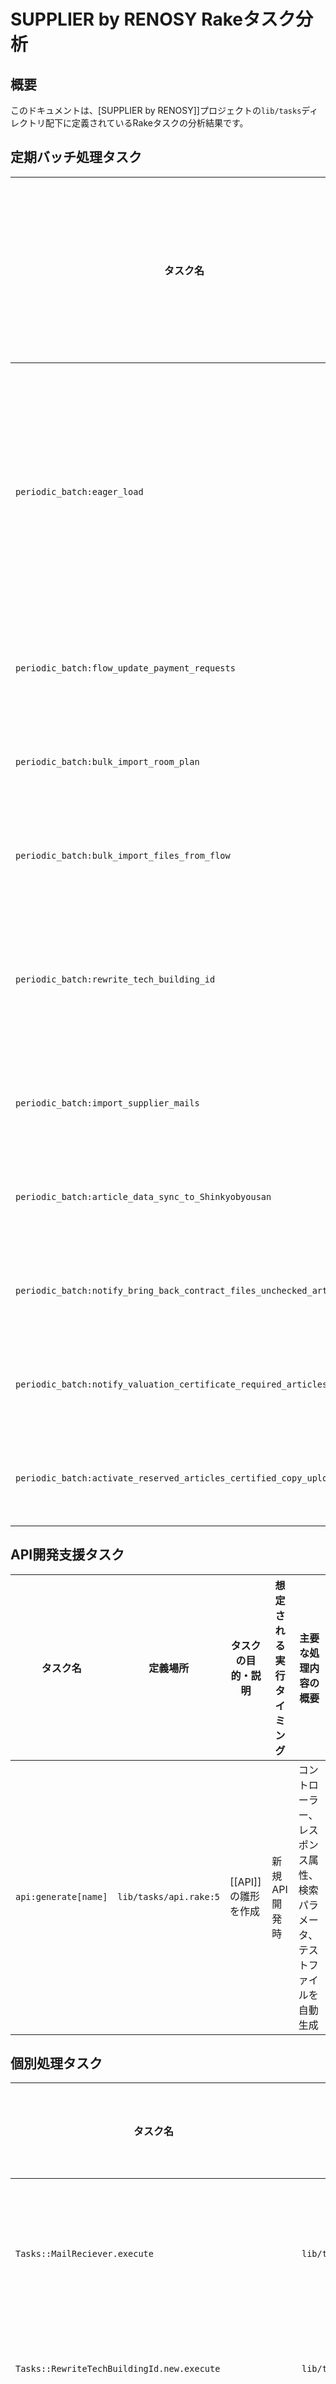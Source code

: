 # SUPPLIER by RENOSY Rakeタスク分析

## 概要
このドキュメントは、[SUPPLIER by RENOSY]]プロジェクトの`lib/tasks`ディレクトリ配下に定義されているRakeタスクの分析結果です。

## 定期バッチ処理タスク

| タスク名 | 定義場所 | タスクの目的・説明 | 想定される実行タイミング | 主要な処理内容の概要 |
|---------|---------|------------------|----------------------|-------------------|
| `periodic_batch:eager_load` | `lib/tasks/periodic_batch.rake:6` | Railsアプリケーションのeager loading実行 | 他の定期バッチタスクの前処理として | `Rails.application.eager_load!`を実行 |
| `periodic_batch:flow_update_payment_requests` | `lib/tasks/periodic_batch.rake:10` | [仕入手付支払申請]]の[[FLOW]]との連携 | 毎日定期実行 | `PaymentRequest.bulk_synchronize_with_flow`で決済情報を同期 |
| `periodic_batch:bulk_import_room_plan` | `lib/tasks/periodic_batch.rake:14` | [[AI抽出]]の間取り図を[Supplier]]の[[S3]]に保存 | 毎日定期実行 | `ArticleItem.bulk_import_room_plan!`で間取り図を一括インポート |
| `periodic_batch:bulk_import_files_from_flow` | `lib/tasks/periodic_batch.rake:18` | [[FLOW]]からの決済明細書吸い上げ | 毎日定期実行 | `ArticleItem.bulk_import_from_flow!`で決済書類を一括インポート |
| `periodic_batch:rewrite_tech_building_id` | `lib/tasks/periodic_batch.rake:22` | 重複建物の[[TechBuildingId]]洗い替え | 手動でのデータ移行時 | `Tasks::RewriteTechBuildingId.new.execute`で建物IDを更新 |
| `periodic_batch:import_supplier_mails` | `lib/tasks/periodic_batch.rake:26` | 仲介メール取り込み | 毎日定期実行 | `Tasks::MailReciever.execute`でGmailからメールを取得・処理 |
| `periodic_batch:article_data_sync_to_Shinkyobyousan` | `lib/tasks/periodic_batch.rake:30` | [[神居秒算]]への物件データの連携 | 毎日定期実行 | `Tasks::ShinkyobyousanCsvUploader.execute`でCSVデータをアップロード |
| `periodic_batch:notify_bring_back_contract_files_unchecked_articles` | `lib/tasks/periodic_batch.rake:34` | [[OWNR]]アプリ連携すべき物件の[[Slack]]通知 | 毎日定期実行 | `Notifiers::OwnrBringBackContractFiles.execute`で通知送信 |
| `periodic_batch:notify_valuation_certificate_required_articles` | `lib/tasks/periodic_batch.rake:38` | [[評価証明書]]登録すべき物件の[[Slack]]通知 | 毎日定期実行 | `Notifiers::ValuationCertificateRequiredArticles.execute`で通知送信 |
| `periodic_batch:activate_reserved_articles_certified_copy_uploader` | `lib/tasks/periodic_batch.rake:42` | [[留保物件]]の[[謄本]]取得 | 毎日定期実行 | `Tasks::ReservedArticles::CertifiedCopyUploader.execute`で謄本取得処理 |

## API開発支援タスク

| タスク名 | 定義場所 | タスクの目的・説明 | 想定される実行タイミング | 主要な処理内容の概要 |
|---------|---------|------------------|----------------------|-------------------|
| `api:generate[name]` | `lib/tasks/api.rake:5` | [[API]]の雛形を作成 | 新規API開発時 | コントローラー、レスポンス属性、検索パラメータ、テストファイルを自動生成 |

## 個別処理タスク

| タスク名 | 定義場所 | タスクの目的・説明 | 想定される実行タイミング | 主要な処理内容の概要 |
|---------|---------|------------------|----------------------|-------------------|
| `Tasks::MailReciever.execute` | `lib/tasks/mail_reciever.rb:25` | Gmailからのメール取得・処理 | 定期バッチから呼び出し | Gmail APIを使用してメールを取得し、添付ファイルを[[S3]]にアップロード |
| `Tasks::RewriteTechBuildingId.new.execute` | `lib/tasks/rewrite_tech_building_id.rb:6` | 重複建物の[[TechBuildingId]]更新 | 手動実行 | マージされた建物のIDを最新のIDに更新 |
| `Tasks::ShinkyobyousanCsvUploader.execute` | `lib/tasks/shinkyobyousan_csv_uploader.rb:32` | [[神居秒算]]へのデータ連携 | 定期バッチから呼び出し | 物件データと画像URLをCSV形式で[[S3]]にアップロード |
| `Tasks::BulkInsertManagementArticles.execute` | `lib/tasks/bulk_insert_management_articles.rb:6` | 交渉物件のサンプルデータ一括挿入 | 開発・テスト環境でのみ実行 | 50万件のサンプル交渉物件データを一括作成 |
| `Tasks::ReservedArticles::CertifiedCopyUploader.execute` | `lib/tasks/reserved_articles/certified_copy_uploader.rb:6` | [[留保物件]]の謄本取得処理 | 定期バッチから呼び出し | [[FLOW]]から留保物件IDを取得し、謄本取得APIを実行 |

## 主要な処理フロー

### メール処理フロー
1. `periodic_batch:import_supplier_mails` → `Tasks::MailReciever.execute`
2. Gmailからメールを取得
3. 添付ファイルを[[S3]]にアップロード
4. 物件情報をデータベースに保存

### 外部システム連携フロー
1. `periodic_batch:article_data_sync_to_Shinkyobyousan` → `Tasks::ShinkyobyousanCsvUploader.execute`
2. 開中の物件データを抽出
3. CSV形式で[[S3]]にアップロード
4. [[神居秒算]]システムで利用

### 決済連携フロー
1. `periodic_batch:flow_update_payment_requests`
2. [[FLOW]]システムと決済情報を同期
3. 手付支払申請の状態を更新

## 関連リンク
- [[SUPPLIER by RENOSY]]
- [[FLOW]]
- [[S3]]
- [[Gmail API]]
- [[神居秒算]]
- [[OWNR]]
- [[Slack]]
- [[謄本]]
- [[評価証明書]]
- [[TechBuildingId]]
- [[留保物件]] 
